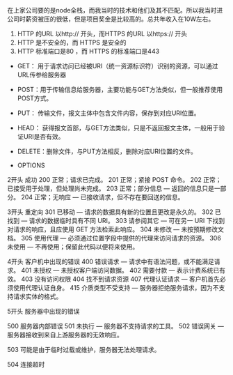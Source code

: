 在上家公司要的是node全栈，而我当时的技术和他们及其不匹配。所以我当时进公司时薪资被压的很低，但是项目奖金是比较高的。总共年收入在10W左右。

1. HTTP 的URL 以http:// 开头，而HTTPS 的URL 以https:// 开头
2. HTTP 是不安全的，而 HTTPS 是安全的
3. HTTP 标准端口是80 ，而 HTTPS 的标准端口是443





- GET： 用于请求访问已经被URI（统一资源标识符）识别的资源，可以通过URL传参给服务器

- POST：用于传输信息给服务器，主要功能与GET方法类似，但一般推荐使用POST方式。

- PUT： 传输文件，报文主体中包含文件内容，保存到对应URI位置。

- HEAD： 获得报文首部，与GET方法类似，只是不返回报文主体，一般用于验证URI是否有效。

- DELETE：删除文件，与PUT方法相反，删除对应URI位置的文件。

- OPTIONS

  

2开头  成功
 200  正常；请求已完成。
 201  正常；紧接 POST 命令。
 202  正常；已接受用于处理，但处理尚未完成。
 203  正常；部分信息 — 返回的信息只是一部分。
 204  正常；无响应 — 已接收请求，但不存在要回送的信息。

 3开头  重定向
 301  已移动 — 请求的数据具有新的位置且更改是永久的。
 302  已找到 — 请求的数据临时具有不同 URI。
 303  请参阅其它 — 可在另一 URI 下找到对请求的响应，且应使用 GET 方法检索此响应。
 304  未修改 — 未按预期修改文档。
 305  使用代理 — 必须通过位置字段中提供的代理来访问请求的资源。
 306  未使用 — 不再使用；保留此代码以便将来使用。

 4开头  客户机中出现的错误
 400  错误请求 — 请求中有语法问题，或不能满足请求。
 401  未授权 — 未授权客户端访问数据。
 402  需要付款 — 表示计费系统已有效。
 403  没有访问权限
 404  找不到请求资源
 407  代理认证请求 — 客户机首先必须使用代理认证自身。
 415  介质类型不受支持 — 服务器拒绝服务请求，因为不支持请求实体的格式。

 5开头  服务器中出现的错误

500  服务器内部错误
 501  未执行 — 服务器不支持请求的工具。
 502  错误网关 — 服务器接收到来自上游服务器的无效响应。

 503  可能是由于临时过载或维护，服务器无法处理请求。

504 连接超时
